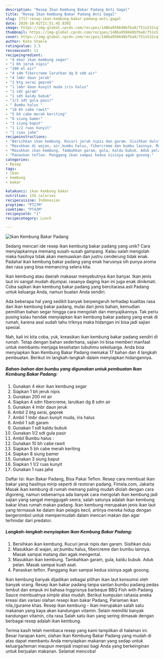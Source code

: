 ```yaml
---
description: "Resep Ikan Kembung Bakar Padang Anti Gagal"
title: "Resep Ikan Kembung Bakar Padang Anti Gagal"
slug: 1717-resep-ikan-kembung-bakar-padang-anti-gagal
date: 2020-10-02T21:51:45.830Z
image: https://img-global.cpcdn.com/recipes/148ba958648bfba8/751x532cq70/ikan-kembung-bakar-padang-foto-resep-utama.jpg
thumbnail: https://img-global.cpcdn.com/recipes/148ba958648bfba8/751x532cq70/ikan-kembung-bakar-padang-foto-resep-utama.jpg
cover: https://img-global.cpcdn.com/recipes/148ba958648bfba8/751x532cq70/ikan-kembung-bakar-padang-foto-resep-utama.jpg
author: Kate Steele
ratingvalue: 3.5
reviewcount: 11
recipeingredient:
- "4 ekor ikan kembung segar"
- "1 bh jeruk nipis"
- "200 ml air"
- "4 sdm fibercreme larutkan dg 8 sdm air"
- "4 lmbr daun jeruk"
- "2 btg serai geprek"
- "1 lmbr daun kunyit muda iris halus"
- "1 sdt garam"
- "1 sdt kaldu bubuk"
- "1/2 sdt gula pasir"
- " Bumbu halus "
- "10 bh cabe rawit"
- "5 bh cabe merah keriting"
- "8 siung bamer"
- "3 siung baput"
- "1 1/2 ruas kunyit"
- "1 ruas jahe"
recipeinstructions:
- "Bersihkan ikan kembung. Kucuri jeruk nipis dan garam. Sisihkan dulu"
- "Masukkan di wajan, air,bumbu halus, fibercreme dan bumbu lainnya. Masak sampai matang dan agak mengental."
- "Masukkan ikan kembung. Tambahkan garam, gula, kaldu bubuk. Aduk pelan. Masak sampai kuah asat."
- "Panaskan teflon. Panggang ikan sampai kedua sisinya agak gosong."
categories:
- Resep
tags:
- ikan
- kembung
- bakar

katakunci: ikan kembung bakar 
nutrition: 154 calories
recipecuisine: Indonesian
preptime: "PT27M"
cooktime: "PT42M"
recipeyield: "1"
recipecategory: Lunch

---
```



![Ikan Kembung Bakar Padang](https://img-global.cpcdn.com/recipes/148ba958648bfba8/751x532cq70/ikan-kembung-bakar-padang-foto-resep-utama.jpg)

Sedang mencari ide resep ikan kembung bakar padang yang unik? Cara menyiapkannya memang susah-susah gampang. Kalau salah mengolah maka hasilnya tidak akan memuaskan dan justru cenderung tidak enak. Padahal ikan kembung bakar padang yang enak harusnya sih punya aroma dan rasa yang bisa memancing selera kita.

Ikan kembung atau daerah makasar menyebutnya ikan banyar. Ikan jenis laut ini sangat mudah dijumpai. rasanya daging ikan ini juga enak dinikmati. Coba sajikan ikan kembung bakar padang yang bercitarasa asli Padang untuk keluarga Anda, namun buatan Anda sendiri.

Ada beberapa hal yang sedikit banyak berpengaruh terhadap kualitas rasa dari ikan kembung bakar padang, mulai dari jenis bahan, kemudian pemilihan bahan segar hingga cara mengolah dan menyajikannya. Tak perlu pusing kalau hendak menyiapkan ikan kembung bakar padang yang enak di rumah, karena asal sudah tahu triknya maka hidangan ini bisa jadi sajian spesial.


Nah, kali ini kita coba, yuk, kreasikan ikan kembung bakar padang sendiri di rumah. Tetap dengan bahan sederhana, sajian ini bisa memberi manfaat untuk membantu menjaga kesehatan tubuhmu sekeluarga. Anda bisa menyiapkan Ikan Kembung Bakar Padang memakai 17 bahan dan 4 langkah pembuatan. Berikut ini langkah-langkah dalam menyiapkan hidangannya.

<!--inarticleads1-->

##### Bahan-bahan dan bumbu yang digunakan untuk pembuatan Ikan Kembung Bakar Padang:

1. Gunakan 4 ekor ikan kembung segar
1. Siapkan 1 bh jeruk nipis
1. Gunakan 200 ml air
1. Siapkan 4 sdm fibercreme, larutkan dg 8 sdm air
1. Gunakan 4 lmbr daun jeruk
1. Ambil 2 btg serai, geprek
1. Ambil 1 lmbr daun kunyit muda, iris halus
1. Ambil 1 sdt garam
1. Gunakan 1 sdt kaldu bubuk
1. Gunakan 1/2 sdt gula pasir
1. Ambil  Bumbu halus :
1. Gunakan 10 bh cabe rawit
1. Siapkan 5 bh cabe merah keriting
1. Siapkan 8 siung bamer
1. Gunakan 3 siung baput
1. Siapkan 1 1/2 ruas kunyit
1. Gunakan 1 ruas jahe


Daftar Isi: Ikan Bakar Padang, Bisa Pakai Teflon. Resep cara membuat ikan bakar yang hasilnya mirip seperti di restoran padang. Fimela.com, Jakarta Masak ikan kembung di rumah memang paling mudah diolah dengan cara digoreng, namun sebenarnya ada banyak cara mengolah ikan kembung jadi sajian yang sangat menggugah seera, salah satunya adalah ikan kembung bakar khas rumah makan padang. Ikan kembung merupakan jenis ikan laut yang termasuk ke dalam ikan pelagis kecil, artinya mereka hidup dengan bergerombol untuk mempermudah dalam mencari makan dan agar terhindar dari predator. 

<!--inarticleads2-->

##### Langkah-langkah menyiapkan Ikan Kembung Bakar Padang:

1. Bersihkan ikan kembung. Kucuri jeruk nipis dan garam. Sisihkan dulu
1. Masukkan di wajan, air,bumbu halus, fibercreme dan bumbu lainnya. Masak sampai matang dan agak mengental.
1. Masukkan ikan kembung. Tambahkan garam, gula, kaldu bubuk. Aduk pelan. Masak sampai kuah asat.
1. Panaskan teflon. Panggang ikan sampai kedua sisinya agak gosong.


Ikan kembung banyak dijadikan sebagai pilihan ikan laut konsumsi oleh banyak orang. Resep ikan bakar padang tanpa santan bumbu padang pedas lembut dan empuk ini bahasa Inggrisnya barbeque BBQ Fish with Padang Sauce membuatnya simple alias mudah. Berikut kumpulan rahasia aneka kreasi dan variasi olahan resepi ikan bakar Padang, Pariaman ikan nila,/gurame khas. Resep ikan kembung - Ikan merupakan salah satu makanan yang kaya akan kandungan vitamin. Selain memiliki banyak kandungan vitamin, cita rasa Salah satu ikan yang sering dimasak dengan berbagai resep adalah ikan kembung. 

Terima kasih telah membaca resep yang kami tampilkan di halaman ini. Besar harapan kami, olahan Ikan Kembung Bakar Padang yang mudah di atas dapat membantu Anda menyiapkan makanan yang sedap untuk keluarga/teman maupun menjadi inspirasi bagi Anda yang berkeinginan untuk berjualan makanan. Selamat mencoba!
